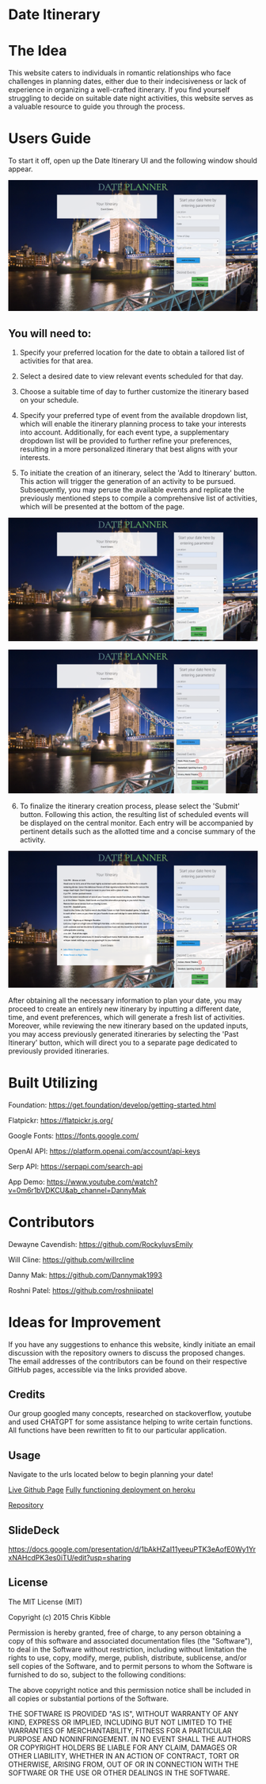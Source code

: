 # Date Itinerary 

# The Idea

This website caters to individuals in romantic relationships who face challenges in planning dates, either due to their indecisiveness or lack of experience in organizing a well-crafted itinerary. If you find yourself struggling to decide on suitable date night activities, this website serves as a valuable resource to guide you through the process.


# Users Guide

To start it off, open up the Date Itinerary UI and the following window should appear. 

![alt text](./Assets/images/Pic%201.png)

## You will need to: 

1. Specify your preferred location for the date to obtain a tailored list of activities for that area.

2. Select a desired date to view relevant events scheduled for that day.

3. Choose a suitable time of day to further customize the itinerary based on your schedule.

4. Specify your preferred type of event from the available dropdown list, which will enable the itinerary planning process to take your interests into account. Additionally, for each event type, a supplementary dropdown list will be provided to further refine your preferences, resulting in a more personalized itinerary that best aligns with your interests.

5. To initiate the creation of an itinerary, select the 'Add to Itinerary' button. This action will trigger the generation of an activity to be pursued. Subsequently, you may peruse the available events and replicate the previously mentioned steps to compile a comprehensive list of activities, which will be presented at the bottom of the page.

![alt text](./Assets/images/Pic%202.png)

![alt text](./Assets/images/Pic%203.png)

6. To finalize the itinerary creation process, please select the 'Submit' button. Following this action, the resulting list of scheduled events will be displayed on the central monitor. Each entry will be accompanied by pertinent details such as the allotted time and a concise summary of the activity.

![alt text](./Assets/images/Pic%204.png)

After obtaining all the necessary information to plan your date, you may proceed to create an entirely new itinerary by inputting a different date, time, and event preferences, which will generate a fresh list of activities. Moreover, while reviewing the new itinerary based on the updated inputs, you may access previously generated itineraries by selecting the 'Past Itinerary' button, which will direct you to a separate page dedicated to previously provided itineraries.

# Built Utilizing

Foundation: https://get.foundation/develop/getting-started.html 

Flatpickr: https://flatpickr.js.org/

Google Fonts: https://fonts.google.com/

OpenAI API: https://platform.openai.com/account/api-keys

Serp API: https://serpapi.com/search-api 

App Demo: https://www.youtube.com/watch?v=0m6r1bVDKCU&ab_channel=DannyMak

# Contributors

Dewayne Cavendish: https://github.com/RockyluvsEmily

Will Cline: https://github.com/willrcline

Danny Mak: https://github.com/Dannymak1993 

Roshni Patel: https://github.com/roshniipatel 


# Ideas for Improvement

If you have any suggestions to enhance this website, kindly initiate an email discussion with the repository owners to discuss the proposed changes. The email addresses of the contributors can be found on their respective GitHub pages, accessible via the links provided above.

## Credits

Our group googled many concepts, researched on stackoverflow, youtube and used CHATGPT for some assistance helping to write certain functions. All functions have been rewritten to fit to our particular application.

## Usage

Navigate to the urls located below to begin planning your date! 

[Live Github Page](https://willrcline.github.io/date-itinerary/)
[Fully functioning deployment on heroku](https://date-itinerary.herokuapp.com/)

[Repository](https://github.com/willrcline/date-itinerary)

## SlideDeck

https://docs.google.com/presentation/d/1bAkHZaI11yeeuPTK3eAofE0Wy1YrxNAHcdPK3es0iTU/edit?usp=sharing

## License

The MIT License (MIT)

Copyright (c) 2015 Chris Kibble

Permission is hereby granted, free of charge, to any person obtaining a copy of this software and associated documentation files (the "Software"), to deal in the Software without restriction, including without limitation the rights to use, copy, modify, merge, publish, distribute, sublicense, and/or sell copies of the Software, and to permit persons to whom the Software is furnished to do so, subject to the following conditions:

The above copyright notice and this permission notice shall be included in all copies or substantial portions of the Software.

THE SOFTWARE IS PROVIDED "AS IS", WITHOUT WARRANTY OF ANY KIND, EXPRESS OR IMPLIED, INCLUDING BUT NOT LIMITED TO THE WARRANTIES OF MERCHANTABILITY, FITNESS FOR A PARTICULAR PURPOSE AND NONINFRINGEMENT. IN NO EVENT SHALL THE AUTHORS OR COPYRIGHT HOLDERS BE LIABLE FOR ANY CLAIM, DAMAGES OR OTHER LIABILITY, WHETHER IN AN ACTION OF CONTRACT, TORT OR OTHERWISE, ARISING FROM, OUT OF OR IN CONNECTION WITH THE SOFTWARE OR THE USE OR OTHER DEALINGS IN THE SOFTWARE.
